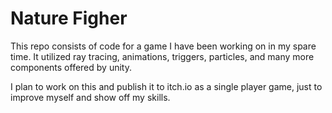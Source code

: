 # Nature Figher

This repo consists of code for a game I have been working on in my spare time. It utilized ray tracing, animations, triggers, particles, and many more components offered by unity. 

I plan to work on this and publish it to itch.io as a single player game, just to improve myself and show off my skills. 

